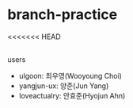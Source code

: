 # branch-practice

<<<<<<< HEAD
##
users

- ulgoon: 최우영(Wooyoung Choi)
- yangjun-ux: 양준(Jun Yang)
- loveactualry: 안효준(Hyojun Ahn)
